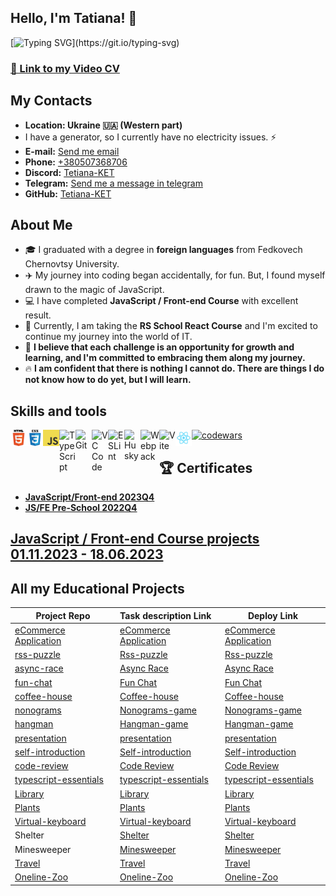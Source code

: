 ## Hello, I'm Tatiana! 👋

[![Typing SVG](https://readme-typing-svg.herokuapp.com?font=Fira+Code&weight=600&size=21&pause=1000&color=1B0E63FF&background=5BE0FF00&random=false&width=1000&lines=I+am+a+frontend+end+developer!)](https://git.io/typing-svg)

### [🎥 Link to my Video CV](https://youtu.be/uJQMlCJasOU)

## My Contacts

* __Location: Ukraine 🇺🇦 (Western part)__
* I have a generator, so I currently have no electricity issues. ⚡
* __E-mail:__   [Send me email](mailto:belangelphone@gmail.com)
* __Phone:__    [+380507368706](tel:+380507368706)
* __Discord:__  [Tetiana-KET](https://discordapp.com/users/674720964143218723)
* __Telegram:__ [Send me a message in telegram](https://t.me/Tatiana_1000_Dribnyz)
* __GitHub:__   [Tetiana-KET](https://github.com/Tetiana-KET)

## About Me

- 🎓 I graduated with a degree in __foreign languages__ from Fedkovech Chernovtsy University.
- ✈️ My journey into coding began accidentally, for fun. But, I found myself drawn to the magic of JavaScript.
- 💻 I have completed __JavaScript / Front-end Course__ with excellent result.
- 🚀 Currently, I am taking the __RS School React Course__ and I'm excited to continue my journey into the world of IT.
- 🌟 __I believe that each challenge is an opportunity for growth and learning, and I'm committed to embracing them along my journey.__
- 🔥 __I am confident that there is nothing I cannot do. There are things I do not know how to do yet, but I will learn.__

## Skills and tools

<a href="https://developer.mozilla.org/en-US/docs/Web/HTML" target="_blank">
  <img align="left" alt="HTML5" width="26px" src="https://raw.githubusercontent.com/github/explore/80688e429a7d4ef2fca1e82350fe8e3517d3494d/topics/html/html.png"/>
</a>
<a href="https://developer.mozilla.org/en-US/docs/Web/CSS" target="_blank">
  <img align="left" alt="CSS" width="26px" src="https://raw.githubusercontent.com/github/explore/80688e429a7d4ef2fca1e82350fe8e3517d3494d/topics/css/css.png"/>
</a>
<a href="https://developer.mozilla.org/en-US/docs/Web/JavaScript" target="_blank">
  <img align="left" alt="JavaScript" width="26px" src="https://raw.githubusercontent.com/github/explore/80688e429a7d4ef2fca1e82350fe8e3517d3494d/topics/javascript/javascript.png"/>
</a>
<a href="https://www.typescriptlang.org/" target="_blank">
  <img align="left" alt="TypeScript" width="26px" src="https://github.com/remojansen/logo.ts/blob/master/ts.png?raw=true"/>
</a>
<a href="https://git-scm.com/" target="_blank">
  <img align="left" alt="Git" width="26px" src="https://git-scm.com/images/logos/downloads/Git-Icon-1788C.png"/>
</a>
<a href="https://code.visualstudio.com/" target="_blank">
  <img align="left" alt="VC Code" width="26px" src="https://code.visualstudio.com/assets/favicon.ico"/>
</a>
<a href="https://eslint.org/" target="_blank">
  <img align="left" alt="ESLint" width="26px" src="https://avatars.githubusercontent.com/u/6019716?s=200&v=4"/>
</a>
<a href="https://typicode.github.io/husky/" target="_blank">
  <img align="left" alt="Husky" width="26px" src="https://avatars.githubusercontent.com/u/4657106?s=200&v=4"/>
</a>
<a href="https://webpack.js.org/" target="_blank">
  <img align="left" alt="Webpack" width="30px" src="https://raw.githubusercontent.com/webpack/media/master/logo/icon-square-small.png"/>
</a>
<a href="https://vitejs.dev/" target="_blank">
  <img align="left" alt="Vite" width="26px" src="https://vitejs.dev/logo-with-shadow.png"/>
</a>
<a href="https://www.codewars.com/" target="_blank">
  <img alt="codewars" width="26px" src="https://www.codewars.com/packs/assets/logo.f607a0fb.svg"/>
</a>
<a href="https://reactjs.org/" target="_blank">
  <img align="left" alt="React" width="26px" src="https://raw.githubusercontent.com/github/explore/main/topics/react/react.png"/>
</a>

## 🏆 Certificates

- __<a href="https://app.rs.school/certificate/5pnrsvrg" target="_blank">
  JavaScript/Front-end 2023Q4
</a>__
- __<a href="https://app.rs.school/certificate/5pnrsvrg" target="_blank">
  JS/FE Pre-School 2022Q4
</a>__

	
## [JavaScript / Front-end Course projects 01.11.2023 - 18.06.2023](https://github.com/Tetiana-KET/RS-School-JSFE2023Q4/blob/main/README.md)

## All my Educational Projects

| Project Repo                                                                                             | Task description Link                                                                                                           | Deploy Link                                                                                                                            |
| ------------------------------------------------------------------------------------------------------- | :------------------------------------------------------------------------------------------------------------------------------ | -------------------------------------------------------------------------------------------------------------------------------------- |
| [eCommerce Application](https://github.com/Tetiana-KET/eCommerce-Application)                       | [eCommerce Application](https://github.com/rolling-scopes-school/tasks/tree/master/tasks/eCommerce-Application)                                    | [eCommerce Application](https://ecommerce-sprint-4-release.netlify.app/about)                                     |
| [rss-puzzle](https://github.com/Tetiana-KET/RS-School-JSFE2023Q4/tree/rss-puzzle)                       | [Rss-puzzle](https://github.com/rolling-scopes-school/tasks/tree/master/stage2/tasks/puzzle)                                    | [Rss-puzzle](https://rolling-scopes-school.github.io/tetiana-ket-JSFE2023Q4/rss-puzzle/index.html)                                     |
| [async-race](https://github.com/Tetiana-KET/RS-School-JSFE2023Q4/tree/async-race)                       | [Async Race](https://github.com/rolling-scopes-school/tasks/blob/master/stage2/tasks/async-race/README.md)                      | [Async Race](https://github.com/Tetiana-KET/RS-School-JSFE2023Q4/tree/async-race/README.md)                                            |
| [fun-chat](https://github.com/Tetiana-KET/RS-School-JSFE2023Q4/tree/fun-chat)                           | [Fun Chat](https://github.com/rolling-scopes-school/tasks/blob/master/stage2/tasks/fun-chat/README.md)                          | [Fun Chat](https://github.com/Tetiana-KET/RS-School-JSFE2023Q4/tree/fun-chat/README.md)                                                |
| [coffee-house](https://github.com/Tetiana-KET/RS-School-JSFE2023Q4/tree/coffee-house)                   | [Coffee-house](https://github.com/rolling-scopes-school/tasks/blob/master/tasks/coffee-house/coffee-house.md)                   | [Coffee-house](https://rolling-scopes-school.github.io/tetiana-ket-JSFE2023Q4/coffee-house/pages/Home/index.html)                      |
| [nonograms](https://github.com/Tetiana-KET/RS-School-JSFE2023Q4/tree/nonograms)                         | [Nonograms-game](https://github.com/rolling-scopes-school/tasks/tree/master/tasks/nonograms)                                    | [Nonograms-game](https://rolling-scopes-school.github.io/tetiana-ket-JSFE2023Q4/nonograms/index.html)                                  |
| [hangman](https://github.com/Tetiana-KET/RS-School-JSFE2023Q4/tree/hangman)                             | [Hangman-game](https://github.com/rolling-scopes-school/tasks/tree/master/stage1/tasks/hangman)                                 | [Hangman-game](https://rolling-scopes-school.github.io/tetiana-ket-JSFE2023Q4/hangman/index.html)                                      |
| [presentation](https://github.com/Tetiana-KET/RS-School-JSFE2023Q4/tree/presentation)                   | [presentation ](https://github.com/rolling-scopes-school/tasks/tree/master/stage2/tasks/presentation)                           | [presentation](https://662e28923c7ed9abe653036d--sunny-moonbeam-a5aa78.netlify.app/)                                                   |
| [self-introduction](https://github.com/Tetiana-KET/RS-School-JSFE2023Q4/tree/self-introduction)         | [Self-introduction ](https://github.com/rolling-scopes-school/tasks/tree/master/stage1/modules/self-introduction)               | [Self-introduction](https://github.com/Tetiana-KET/RS-School-JSFE2023Q4/blob/self-introduction/self-introduction/index.md)             |
| [code-review](https://github.com/Tetiana-KET/RS-School-JSFE2023Q4/tree/code-review)                     | [Code Review](https://github.com/rolling-scopes-school/tasks/tree/master/stage2/tasks/code-review)                              | [Code Review](https://github.com/rolling-scopes-school/tetiana-ket-JSFE2023Q4/pull/54)                                                 |
| [typescript-essentials](https://github.com/Tetiana-KET/RS-School-JSFE2023Q4/tree/typescript-essentials) | [typescript-essentials](https://github.com/rolling-scopes-school/tasks/blob/master/stage2/tasks/TypeScriptEssentials/README.md) | [typescript-essentials](https://github.com/Tetiana-KET/RS-School-JSFE2023Q4/blob/typescript-essentials/typescript-essentials/index.md) |
| [Library](https://github.com/Tetiana-KET/Library)                 |[Library](https://github.com/rolling-scopes-school/tasks/tree/eb98353fb0a0f67945afff7759f21e61d520e495/tasks/library)                 | [Library](https://tetiana-ket.github.io/Library/)                            |
| [Plants](https://github.com/Tetiana-KET/Plants)                  | [Plants](https://github.com/rolling-scopes-school/tasks/blob/eb98353fb0a0f67945afff7759f21e61d520e495/tasks/plants/plants.md)                  | [Plants](https://rolling-scopes-school.github.io/tetiana-ket-JSFEPRESCHOOL2022Q4/Plants/pages/main/index.html) |
| [Virtual-keyboard](https://github.com/Tetiana-KET/virtual-keyboard)        | [Virtual-keyboard](https://github.com/rolling-scopes-school/tasks/blob/eb98353fb0a0f67945afff7759f21e61d520e495/tasks/virtual-keyboard/virtual-keyboard-ru.md)        | [Virtual-keyboard](https://tetiana-ket.github.io/virtual-keyboard/src/index.html) |
| Shelter                 | [Shelter](https://github.com/rolling-scopes-school/tasks/blob/eb98353fb0a0f67945afff7759f21e61d520e495/tasks/shelter/shelter.md#L4)                 | [Shelter](https://rolling-scopes-school.github.io/tetiana-ket-JSFE2023Q1/shelter/pages/main/index.html) |
| Minesweeper             | [Minesweeper](https://github.com/rolling-scopes-school/tasks/tree/eb98353fb0a0f67945afff7759f21e61d520e495/tasks/minesweeper)             | [Minesweeper](https://rolling-scopes-school.github.io/tetiana-ket-JSFE2023Q1/minesweeper/dist/index.html) |
| [Travel](https://github.com/Tetiana-KET/Travel)                  | [Travel](https://github.com/rolling-scopes-school/tasks/blob/eb98353fb0a0f67945afff7759f21e61d520e495/tasks/travel/travel.md)                  | [Travel](https://tetiana-ket.github.io/Travel/)                               |
| [Oneline-Zoo](https://github.com/Tetiana-KET/online-zoo)             | [Oneline-Zoo](https://github.com/rolling-scopes-school/tasks/tree/eb98353fb0a0f67945afff7759f21e61d520e495/tasks/online-zoo)             | [Oneline-Zoo ](https://tetiana-ket.github.io/online-zoo/pages/main/index.html) |

